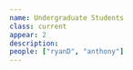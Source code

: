 ```yaml
---
name: Undergraduate Students
class: current
appear: 2
description: 
people: ["ryanD", "anthony"]
---
```

